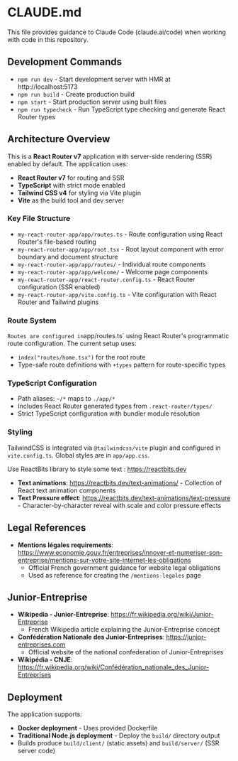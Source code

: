 # CLAUDE.md

This file provides guidance to Claude Code (claude.ai/code) when working with code in this repository.

## Development Commands

- `npm run dev` - Start development server with HMR at http://localhost:5173
- `npm run build` - Create production build
- `npm start` - Start production server using built files
- `npm run typecheck` - Run TypeScript type checking and generate React Router types

## Architecture Overview

This is a **React Router v7** application with server-side rendering (SSR) enabled by default. The application uses:

- **React Router v7** for routing and SSR
- **TypeScript** with strict mode enabled
- **Tailwind CSS v4** for styling via Vite plugin
- **Vite** as the build tool and dev server

### Key File Structure

- `my-react-router-app/app/routes.ts` - Route configuration using React Router's file-based routing
- `my-react-router-app/app/root.tsx` - Root layout component with error boundary and document structure
- `my-react-router-app/app/routes/` - Individual route components
- `my-react-router-app/app/welcome/` - Welcome page components
- `my-react-router-app/react-router.config.ts` - React Router configuration (SSR enabled)
- `my-react-router-app/vite.config.ts` - Vite configuration with React Router and Tailwind plugins

### Route System
`
Routes are configured in `app/routes.ts` using React Router's programmatic route configuration. The current setup uses:
- `index("routes/home.tsx")` for the root route
- Type-safe route definitions with `+types` pattern for route-specific types

### TypeScript Configuration

- Path aliases: `~/*` maps to `./app/*`
- Includes React Router generated types from `.react-router/types/`
- Strict TypeScript configuration with bundler module resolution

### Styling

TailwindCSS is integrated via `@tailwindcss/vite` plugin and configured in `vite.config.ts`. Global styles are in `app/app.css`.

Use ReactBits library to style some text : https://reactbits.dev
- **Text animations**: https://reactbits.dev/text-animations/ - Collection of React text animation components
- **Text Pressure effect**: https://reactbits.dev/text-animations/text-pressure - Character-by-character reveal with scale and color pressure effects

## Legal References

- **Mentions légales requirements**: https://www.economie.gouv.fr/entreprises/innover-et-numeriser-son-entreprise/mentions-sur-votre-site-internet-les-obligations
  - Official French government guidance for website legal obligations
  - Used as reference for creating the `/mentions-legales` page

## Junior-Entreprise

- **Wikipedia - Junior-Entreprise**: https://fr.wikipedia.org/wiki/Junior-Entreprise
  - French Wikipedia article explaining the Junior-Entreprise concept
- **Confédération Nationale des Junior-Entreprises**: https://junior-entreprises.com
  - Official website of the national confederation of Junior-Entreprises
- **Wikipédia - CNJE**: https://fr.wikipedia.org/wiki/Confédération_nationale_des_Junior-Entreprises

## Deployment

The application supports:
- **Docker deployment** - Uses provided Dockerfile
- **Traditional Node.js deployment** - Deploy the `build/` directory output
- Builds produce `build/client/` (static assets) and `build/server/` (SSR server code)